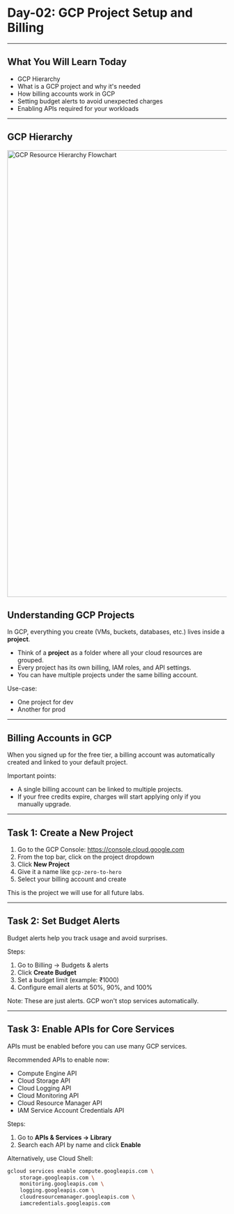 # Day-02: GCP Project Setup and Billing

---

## What You Will Learn Today

- GCP Hierarchy
- What is a GCP project and why it's needed
- How billing accounts work in GCP
- Setting budget alerts to avoid unexpected charges
- Enabling APIs required for your workloads

---

## GCP Hierarchy

<img width="1024" height="1024" alt="GCP Resource Hierarchy Flowchart" src="https://github.com/user-attachments/assets/c1d9b947-bf12-4b30-9df6-df3491dc01a8" />

## Understanding GCP Projects

In GCP, everything you create (VMs, buckets, databases, etc.) lives inside a **project**.

- Think of a **project** as a folder where all your cloud resources are grouped.
- Every project has its own billing, IAM roles, and API settings.
- You can have multiple projects under the same billing account.

Use-case:
- One project for dev
- Another for prod

---

## Billing Accounts in GCP

When you signed up for the free tier, a billing account was automatically created and linked to your default project.

Important points:
- A single billing account can be linked to multiple projects.
- If your free credits expire, charges will start applying only if you manually upgrade.

---

## Task 1: Create a New Project

1. Go to the GCP Console: https://console.cloud.google.com
2. From the top bar, click on the project dropdown
3. Click **New Project**
4. Give it a name like `gcp-zero-to-hero`
5. Select your billing account and create

This is the project we will use for all future labs.

---

## Task 2: Set Budget Alerts

Budget alerts help you track usage and avoid surprises.

Steps:

1. Go to Billing → Budgets & alerts
2. Click **Create Budget**
3. Set a budget limit (example: ₹1000)
4. Configure email alerts at 50%, 90%, and 100%

Note: These are just alerts. GCP won't stop services automatically.

---

## Task 3: Enable APIs for Core Services

APIs must be enabled before you can use many GCP services.

Recommended APIs to enable now:

- Compute Engine API
- Cloud Storage API
- Cloud Logging API
- Cloud Monitoring API
- Cloud Resource Manager API
- IAM Service Account Credentials API

Steps:

1. Go to **APIs & Services → Library**
2. Search each API by name and click **Enable**

Alternatively, use Cloud Shell:

```bash
gcloud services enable compute.googleapis.com \
    storage.googleapis.com \
    monitoring.googleapis.com \
    logging.googleapis.com \
    cloudresourcemanager.googleapis.com \
    iamcredentials.googleapis.com
```
